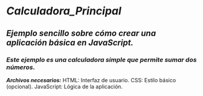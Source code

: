 # **_Calculadora_Principal_**

## **_Ejemplo sencillo sobre cómo crear una aplicación básica en JavaScript._**

### **_Este ejemplo es una calculadora simple que permite sumar dos números._**

**_Archivos necesarios:_**
HTML: Interfaz de usuario.
CSS: Estilo básico (opcional).
JavaScript: Lógica de la aplicación.
